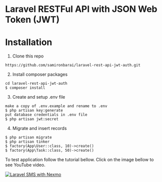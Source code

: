 # Laravel RESTFul API with JSON Web Token (JWT)

# Installation
1. Clone this repo
```
https://github.com/samironbarai/laravel-rest-api-jwt-auth.git
```

2. Install composer packages
```
cd laravel-rest-api-jwt-auth
$ composer install
```

3. Create and setup .env file
```
make a copy of .env.example and rename to .env
$ php artisan key:generate
put database credentials in .env file
$ php artisan jwt:secret
```

4. Migrate and insert records
```
$ php artisan migrate
$ php artisan tinker
$ factory(App\User::class, 10)->create()
$ factory(App\Task::class, 50)->create()
```
To test application follow the tutorial bellow.
Click on the image bellow to see YouTube video.

[![Laravel SMS with Nexmo](https://img.youtube.com/vi/jF9wdF0sViI/0.jpg)](https://www.youtube.com/watch?v=jF9wdF0sViI) 
